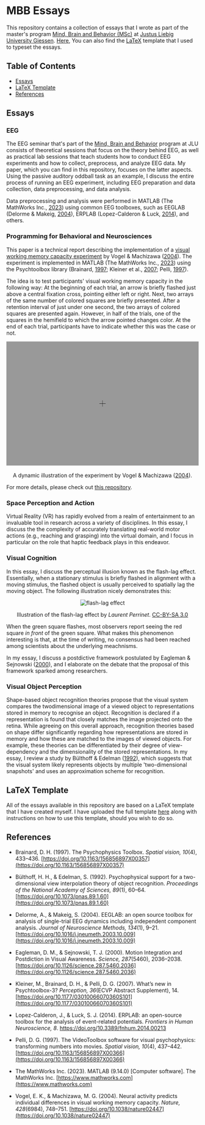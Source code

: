 # MBB Essays

This repository contains a collection of essays that I wrote as part of the master's program [Mind, Brain and Behavior (MSc)](https://www.uni-giessen.de/de/studium/studienangebot/master/mbb) at [Justus Liebig University Giessen](https://www.uni-giessen.de/jlyou/en/index.html). [Here](latex-template), You can also find the [LaTeX](https://www.latex-project.org) template that I used to typeset the essays.

## Table of Contents

- [Essays](#essays)
- [LaTeX Template](#latex-template)
- [References](#references)

## Essays

### EEG

The EEG seminar that's part of the [Mind, Brain and Behavior](https://www.uni-giessen.de/de/studium/studienangebot/master/mbb) program at JLU consists of theoretical sessions that focus on the theory behind EEG, as well as practical lab sessions that teach students how to conduct EEG experiments and how to collect, preprocess, and analyze EEG data. My paper, which you can find in this repository, focuses on the latter aspects. Using the passive auditory oddball task as an example, I discuss the entire process of running an EEG experiment, including EEG preparation and data collection, data preprocessing, and data analysis.

Data preprocessing and analysis were performed in MATLAB (The MathWorks Inc., [2023](#matlab)) using common EEG toolboxes, such as EEGLAB (Delorme & Makeig, [2004](#eeglab)), ERPLAB (Lopez-Calderon & Luck, [2014](#erplab)), and others.

### Programming for Behavioral and Neurosciences

This paper is a technical report describing the implementation of a [visual working memory capacity experiment](https://github.com/mrvnthss/visual-working-memory-capacity) by Vogel & Machizawa ([2004](#vogel-machizawa)). The experiment is implemented in MATLAB (The MathWorks Inc., [2023](#matlab)) using the Psychtoolbox library (Brainard, [1997](#brainard-ptb); Kleiner et al., [2007](#kleiner-ptb); Pelli, [1997](#pelli-ptb)).

The idea is to test participants' visual working memory capacity in the following way: At the beginning of each trial, an arrow is briefly flashed just above a central fixation cross, pointing either left or right. Next, two arrays of the same number of colored squares are briefly presented. After a retention interval of just under one second, the two arrays of colored squares are presented again. However, in half of the trials, one of the squares in the hemifield to which the arrow pointed changes color. At the end of each trial, participants have to indicate whether this was the case or not. 

<div align="center">
    <img src="https://github.com/mrvnthss/visual-working-memory-capacity/blob/main/figures/experiment-demo.gif?raw=true" alt="trial-structure" width="600">
    <p>A dynamic illustration of the experiment by Vogel & Machizawa (<a href="#vogel-machizawa">2004</a>).</p>
</div>

For more details, please check out [this repository](https://github.com/mrvnthss/visual-working-memory-capacity).

### Space Perception and Action

Virtual Reality (VR) has rapidly evolved from a realm of entertainment to an invaluable tool in research across a variety of disciplines. In this essay, I discuss the the complexity of accurately translating real-world motor actions (e.g., reaching and grasping) into the virtual domain, and I focus in particular on the role that haptic feedback plays in this endeavor.

### Visual Cognition

In this essay, I discuss the perceptual illusion known as the flash-lag effect. Essentially, when a stationary stimulus is briefly flashed in alignment with a moving stimulus, the flashed object is usually perceived to spatially lag the moving object. The following illustration nicely demonstrates this:

<div align="center">
    <img src="https://upload.wikimedia.org/wikipedia/commons/6/60/Flash_lag.gif" alt="flash-lag effect" width="600">
    <p>Illustration of the flash-lag effect by <i>Laurent Perrinet</i>. <a href="https://creativecommons.org/licenses/by-sa/3.0">CC-BY-SA 3.0</a></p>
</div>

When the green square flashes, most observers report seeing the red square *in front* of the green square. What makes this phenomenon interesting is that, at the time of writing, no consensus had been reached among scientists about the underlying meachnisms.

In my essay, I discuss a postdictive framework postulated by Eagleman & Sejnowski ([2000](#eagleman)), and I elaborate on the debate that the proposal of this framework sparked among researchers.

### Visual Object Perception

Shape-based object recognition theories propose that the visual system compares the twodimensional image of a viewed object to representations stored in memory to recognise an object. Recognition is declared if a representation is found that closely matches the image projected onto the retina. While agreeing on this overall approach, recognition theories based on shape differ significantly regarding how representations are stored in memory and how these are matched to the images of viewed objects. For example, these theories can be differentiated by their degree of view-dependency and the dimensionality of the stored representations. In my essay, I review a study by Bülthoff & Edelman ([1992](#buelthoff-edelman)), which suggests that the visual system likely represents objects by multiple 'two-dimensional snapshots' and uses an approximation scheme for recognition.

## LaTeX Template

All of the essays available in this repository are based on a LaTeX template that I have created myself. I have uploaded the full template [here](latex-template) along with instructions on how to use this template, should you wish to do so.

## References

- <a id='brainard-ptb'></a> Brainard, D. H. (1997). The Psychophysics Toolbox. *Spatial vision, 10*(4), 433–436. [https://doi.org/10.1163/156856897X00357](https://doi.org/10.1163/156856897X00357)

- <a id='buelthoff-edelman'></a> Bülthoff, H. H., & Edelman, S. (1992). Psychophysical support for a two-dimensional view interpolation theory of object recognition. *Proceedings of the National Academy of Sciences, 89*(1), 60–64. [https://doi.org/10.1073/pnas.89.1.60](https://doi.org/10.1073/pnas.89.1.60)

- <a id='eeglab'></a> Delorme, A., & Makeig, S. (2004). EEGLAB: an open source toolbox for analysis of single-trial EEG dynamics including independent component analysis. *Journal of Neuroscience Methods, 134*(1), 9–21. [https://doi.org/10.1016/j.jneumeth.2003.10.009](https://doi.org/10.1016/j.jneumeth.2003.10.009)

- <a id='eagleman'></a> Eagleman, D. M., & Sejnowski, T. J. (2000). Motion Integration and Postdiction in Visual Awareness. *Science, 287*(5460), 2036–2038. [https://doi.org/10.1126/science.287.5460.2036](https://doi.org/10.1126/science.287.5460.2036)

- <a id='kleiner-ptb'></a> Kleiner, M., Brainard, D. H., & Pelli, D. G. (2007). What’s new in Psychtoolbox-3? *Perception, 36*(ECVP Abstract Supplement), 14. [https://doi.org/10.1177/03010066070360S101](https://doi.org/10.1177/03010066070360S101)

- <a id='erplab'></a> Lopez-Calderon, J., & Luck, S. J. (2014). ERPLAB: an open-source toolbox for the analysis of event-related potentials. *Frontiers in Human Neuroscience, 8*. https://doi.org/10.3389/fnhum.2014.00213

- <a id='pelli-ptb'></a> Pelli, D. G. (1997). The VideoToolbox software for visual psychophysics: transforming numbers into movies. *Spatial vision, 10*(4), 437–442. [https://doi.org/10.1163/156856897X00366](https://doi.org/10.1163/156856897X00366)

- <a id='matlab'></a> The MathWorks Inc. (2023). MATLAB (9.14.0) [Computer software]. The MathWorks Inc. [https://www.mathworks.com](https://www.mathworks.com)

- <a id='vogel-machizawa'></a> Vogel, E. K., & Machizawa, M. G. (2004). Neural activity predicts individual differences in visual working memory capacity. *Nature, 428*(6984), 748–751. [https://doi.org/10.1038/nature02447](https://doi.org/10.1038/nature02447)

[def]: #references
